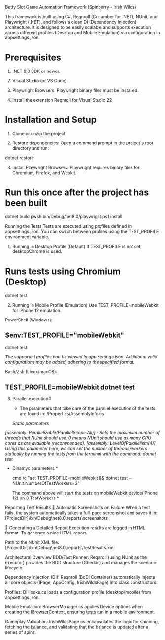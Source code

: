 ﻿Betty Slot Game Automation Framework (Spinberry - Irish Wilds)

This framework is built using C#, Reqnroll (Cucumber for .NET), NUnit, 
and Playwright (.NET), and follows a clean DI (Dependency Injection) architecture. 
It is designed to be easily scalable and supports execution across different profiles 
(Desktop and Mobile Emulation) via configuration in appsettings.json.

# Prerequisites

1. .NET 8.0 SDK or newer.

2. Visual Studio (or VS Code).

3. Playwright Browsers: Playwright binary files must be installed.

4. Install the extension Reqnroll for Visual Studio 22 

# Installation and Setup

1. Clone or unzip the project.

2. Restore dependencies: Open a command prompt in the project's root directory and run:

dotnet restore


3. Install Playwright Browsers: Playwright requires binary files for Chromium, Firefox, and Webkit.

# Run this once after the project has been built

dotnet build
pwsh bin/Debug/net8.0/playwright.ps1 install


Running the Tests
	Tests are executed using profiles defined in appsettings.json. 
	You can switch between profiles using the TEST_PROFILE environment variable.

1. Running in Desktop Profile (Default)
If TEST_PROFILE is not set, desktopChrome is used.

# Runs tests using Chromium (Desktop)
dotnet test

2. Running in Mobile Profile (Emulation)
Use TEST_PROFILE=mobileWebkit for iPhone 12 emulation.

PowerShell (Windows):

## $env:TEST_PROFILE="mobileWebkit"
dotnet test

*The supported profiles can be viewed in app settings.json.
Additional valid configurations may be added, adhering to the specified format.*

Bash/Zsh (Linux/macOS):

## TEST_PROFILE=mobileWebkit dotnet test ##

3. Parallel execution#
	- The parameters that take care of the parallel execution of the tests are found in:
	/Properties/AssemblyInfo.cs

	*Static parameters*

*[assembly: Parallelizable(ParallelScope.All)] - Sets the maximum number of threads that NUnit should use.
	0 means NUnit should use as many CPU cores as are available (recommended).*
*[assembly: LevelOfParallelism(4)]   Using this parameter here, we can set the number of 
	threads/workers statically by running the tests from 
	the terminal with the command: dotnet test*
* Dinamyc parameters *

	 cmd /c "set TEST_PROFILE=mobileWebkit && dotnet test -- NUnit.NumberOfTestWorkers=3"



	The command above will start the tests on mobileWebkit device(iPhone 12) on 3 TestWorkers *

Reporting Test Results
📸 Automatic Screenshots on Failure
When a test fails, the system automatically takes a full-page screenshot and saves it in:
	[ProjectDir]\bin\Debug\net8.0\reports\screenshots

📄 Generating a Detailed Report
Execution results are logged in HTML format. To generate a nice HTML report.

Path to the NUnit XML file:
	[ProjectDir]\bin\Debug\net8.0\reports\TestResults.xml

Architectural Overview
BDD/Test Runner: Reqnroll (using NUnit as the executor) provides the BDD structure (Gherkin) 
and manages the scenario lifecycle.

Dependency Injection (DI): Reqnroll (BoDi Container) automatically 
injects all core objects (IPage, AppConfig, IrishWildsPage) into class constructors.

Profiles: DIHooks.cs loads a configuration profile (desktop/mobile) from appsettings.json.

Mobile Emulation: BrowserManager.cs applies Device options when creating the IBrowserContext, 
ensuring tests run in a mobile environment.

Gameplay Validation: IrishWildsPage.cs encapsulates the logic for spinning, fetching the balance,
and validating that the balance is updated after a series of spins.
